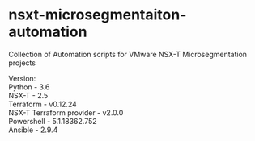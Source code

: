 # nsxt-microsegmentaiton-automation
Collection of Automation scripts for VMware NSX-T Microsegmentation projects

Version: <br/>
Python - 3.6 <br/>
NSX-T - 2.5 <br/>
Terraform - v0.12.24 <br/>
NSX-T Terraform provider - v2.0.0 <br/>
Powershell - 5.1.18362.752 <br/>
Ansible - 2.9.4 <br/>

